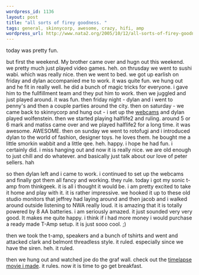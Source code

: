 ```yaml
--- 
wordpress_id: 1136
layout: post
title: "all sorts of firey goodness. "
tags: general, skinnycorp, awesome, crazy, hifi, amp
wordpress_url: http://www.nata2.org/2005/10/12/all-sorts-of-firey-goodness/
---
```

today was pretty fun. 

but first the weekend. My brother came over and hugn out this weekend. we pretty much just played video games. heh. on thrusday we went to sushi wabi. which was really nice. then we went to bed. we got up earlish on friday and dylan accompanied me to work. it was quite fun. we hung out and he fit in really well. he did a bunch of magic tricks for everyone. i gave him to the fullfillment team and they put him to work. then we juggled and just played around. it was fun. then friday night -  dylan and i went to penny's and then a couple parties around the city. then on saturday - we came back to skinnycorp and hung out - i set up the <a href="http://skinnycorp.com/cam">webcams</a> and dylan played wolfenstein. then we started playing halflife2 and ruling. around 5 or 6 mark and matiss came over and we played halflife2 for a long time. it was awesome. AWESOME. then on sunday we went to rotofugi and i introduced dylan to the world of fashion, designer toys. he loves them. he bought me a little smorkin wabbit and a little qee. heh. happy. i hope he had fun.  i certainly did. i miss hanging out and now it is really nice. we are old enough to just chill and do whatever. and basically just talk about our love of peter sellers. 
hah

so then dylan left and i came to work. i continued to set up the webcams and finally got them all fancy and working. they rule. today i got my sonic t-amp from thinkgeek. it is all i thought it would be. i am pretty excited to take it home and play with it. it is rather impressive. we hooked it up to these old studio monitors that jeffrey had laying around and then jacob and i walked around outside listening to NWA really loud. it is amazing that it is totally powered by 8 AA batteries. i am seriously amazed. it just sounded very very good. It makes me quite happy. i think if i had more money i would purchase a ready made T-Amp setup. it is just sooo cool. ;) 

then we took the t-amp, speakers and a bunch of tshirts and went and attacked clark and belmont threadless style. it ruled. especially since we have the siren. heh. it ruled. 

then we hung out and watched joe do the graf wall. check out the <a href="http://skinnycorp.com/videos/october11thswallprogress">timelapse movie i made</a>. it rules. now it is time to go get breakfast. 

